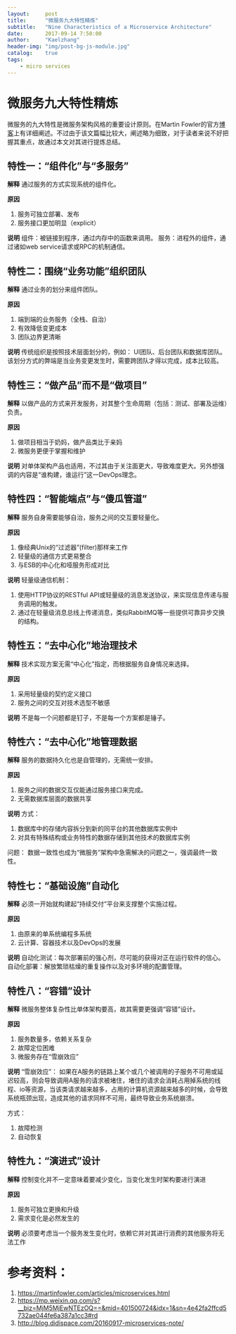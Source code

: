 ```yaml
---
layout:     post
title:      "微服务九大特性精炼"
subtitle:   "Nine Characteristics of a Microservice Architecture"
date:       2017-09-14 7:50:00
author:     "Kaelzhang"
header-img: "img/post-bg-js-module.jpg"
catalog:    true
tags:
    - micro services
---
```


# 微服务九大特性精炼

微服务的九大特性是微服务架构风格的重要设计原则。在Martin Fowler的官方[博客](https://martinfowler.com/articles/microservices.html)上有详细阐述。不过由于该文篇幅比较大，阐述略为细致，对于读者来说不好把握其重点，故通过本文对其进行提炼总结。

## 特性一：“组件化”与“多服务”
**解释**
通过服务的方式实现系统的组件化。

**原因**
1. 服务可独立部署、发布
2. 服务接口更加明显（explicit）

**说明**
组件：被链接到程序，通过内存中的函数来调用。
服务：进程外的组件，通过诸如web service请求或RPC的机制通信。

## 特性二：围绕“业务功能”组织团队
**解释**
通过业务的划分来组件团队。

**原因**
1. 端到端的业务服务（全栈、自治）
2. 有效降低变更成本
3. 团队边界更清晰

**说明**
传统组织是按照技术层面划分的，例如：
UI团队、后台团队和数据库团队。该划分方式的弊端是当业务变更发生时，需要跨团队才得以完成，成本比较高。

## 特性三：“做产品”而不是“做项目”
**解释**
以做产品的方式来开发服务，对其整个生命周期（包括：测试、部署及运维）负责。

**原因**
1. 做项目相当于奶妈，做产品类比于亲妈
2. 微服务更便于掌握和维护

**说明**
对单体架构产品也适用，不过其由于关注面更大，导致难度更大。另外想强调的内容是“谁构建，谁运行”这一DevOps理念。

## 特性四：“智能端点”与“傻瓜管道”
**解释**
服务自身需要能够自治，服务之间的交互要轻量化。

**原因**
1. 像经典Unix的“过滤器”(filter)那样来工作
2. 轻量级的通信方式更易整合
3. 与ESB的中心化和哑服务形成对比

**说明**
轻量级通信机制：
1. 使用HTTP协议的RESTful API或轻量级的消息发送协议，来实现信息传递与服务调用的触发。
2. 通过在轻量级消息总线上传递消息，类似RabbitMQ等一些提供可靠异步交换的结构。

## 特性五：“去中心化”地治理技术
**解释**
技术实现方案无需“中心化”指定，而根据服务自身情况来选择。

**原因**
1. 采用轻量级的契约定义接口
2. 服务之间的交互对技术选型不敏感

**说明**
不是每一个问题都是钉子，不是每一个方案都是锤子。

## 特性六：“去中心化”地管理数据
**解释**
服务的数据持久化也是自管理的，无需统一安排。

**原因**
1. 服务之间的数据交互仅能通过服务接口来完成。
2. 无需数据库层面的数据共享

**说明**
方式：
1. 数据库中的存储内容拆分到新的同平台的其他数据库实例中
2. 对具有特殊结构或业务特性的数据存储到其他技术的数据库实例

问题：
数据一致性也成为“微服务”架构中急需解决的问题之一，强调最终一致性。

## 特性七：“基础设施”自动化
**解释**
必须一开始就构建起“持续交付”平台来支撑整个实施过程。

**原因**
1. 由原来的单系统编程多系统
2. 云计算、容器技术以及DevOps的发展

**说明**
自动化测试：每次部署前的强心剂，尽可能的获得对正在运行软件的信心。
自动化部署：解放繁琐枯燥的重复操作以及对多环境的配置管理。

## 特性八：“容错”设计
**解释**
微服务整体复杂性比单体架构要高，故其需要更强调“容错”设计。

**原因**
1. 服务数量多，依赖关系复杂
2. 故障定位困难
3. 微服务存在“雪崩效应”

**说明**
“雪崩效应”：
如果在A服务的链路上某个或几个被调用的子服务不可用或延迟较高，则会导致调用A服务的请求被堵住，堵住的请求会消耗占用掉系统的线程、io等资源，当该类请求越来越多，占用的计算机资源越来越多的时候，会导致系统瓶颈出现，造成其他的请求同样不可用，最终导致业务系统崩溃。

方式：
1. 故障检测
2. 自动恢复

## 特性九：“演进式”设计
**解释**
控制变化并不一定意味着要减少变化，当变化发生时架构要进行演进

**原因**
1. 服务可独立更换和升级
2. 需求变化是必然发生的

**说明**
必须要考虑当一个服务发生变化时，依赖它并对其进行消费的其他服务将无法工作

# 参考资料：
1. https://martinfowler.com/articles/microservices.html
2. https://mp.weixin.qq.com/s?__biz=MjM5MjEwNTEzOQ==&mid=401500724&idx=1&sn=4e42fa2ffcd5732ae044fe6a387a1cc3#rd
3. http://blog.didispace.com/20160917-microservices-note/


